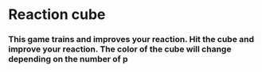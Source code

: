 
# Reaction cube
### This game trains and improves your reaction. Hit the cube and improve your reaction. The color of the cube will change depending on the number of p
